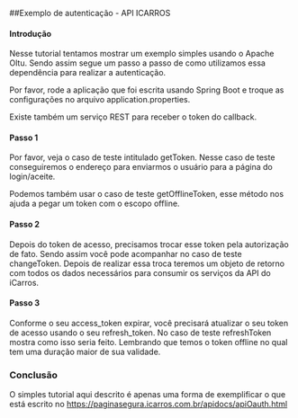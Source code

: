 ##Exemplo de autenticação  - API ICARROS


#### Introdução

Nesse tutorial tentamos mostrar um exemplo simples usando o Apache Oltu. Sendo assim segue um passo a passo de como utilizamos essa dependência para realizar a autenticação.

Por favor, rode a aplicação que foi escrita usando Spring Boot e troque as configurações no arquivo application.properties.

Existe também um serviço REST para receber o token do callback.



#### Passo 1 

Por favor, veja o caso de teste intitulado getToken. Nesse caso de teste conseguiremos o endereço para enviarmos o usuário para a página do login/aceite.

Podemos também usar o caso de teste getOfflineToken, esse método nos ajuda a pegar um token com o escopo offline.


#### Passo 2

Depois do token de acesso, precisamos trocar esse token pela autorização de fato. Sendo assim você pode acompanhar no caso de teste changeToken. Depois de realizar essa troca teremos um objeto de retorno com todos os dados necessários para consumir os serviços da API do iCarros.


#### Passo 3 

Conforme o seu access_token expirar, você precisará atualizar o seu token de acesso usando o seu refresh_token. No caso de teste refreshToken mostra como isso seria feito. Lembrando que temos o token offline no qual tem uma duração maior de sua validade.



### Conclusão

O simples tutorial aqui descrito é apenas uma forma de exemplificar o que está escrito no https://paginasegura.icarros.com.br/apidocs/apiOauth.html




